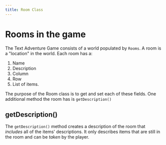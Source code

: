 ```yaml
---
title: Room Class
---
```


Rooms in the game
====

The Text Adventure Game consists of a world populated by `Rooms`. 
A room is a "location" in the world. Each room has a:
1. Name
2. Description
3. Column
4. Row 
5. List of items.

The purpose of the Room class is to get and set each of these fields. 
One additional method the room has is `getDescription()`

## getDescription()
The `getDescription()` method creates a description of the room that *includes* all of the items' descriptions. 
It only describes items that are still in the room and can be *taken* by the player.